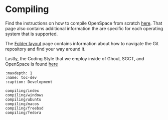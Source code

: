 # Compiling
Find the instructions on how to compile OpenSpace from scratch [here](https://github.com/OpenSpace/OpenSpace/wiki/Compiling).  That page also contains additional information the are specific for each operating system that is supported.

The [Folder layout](https://github.com/OpenSpace/OpenSpace/wiki/Folder-Layout) page contains information about how to navigate the Git repository and find your way around it.

Lastly, the Coding Style that we employ inside of Ghoul, SGCT, and OpenSpace is found [here](https://github.com/OpenSpace/OpenSpace/wiki/Coding-Style)

```{toctree}
:maxdepth: 1
:name: toc-dev
:caption: Development

compiling/index
compiling/windows
compiling/ubuntu
compiling/macos
compiling/freebsd
compiling/fedora
```
